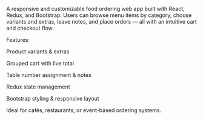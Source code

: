 A responsive and customizable food ordering web app built with React, Redux, and Bootstrap. Users can browse menu items by category, choose variants and extras, leave notes, and place orders — all with an intuitive cart and checkout flow.

Features:

Product variants & extras

Grouped cart with live total

Table number assignment & notes

Redux state management

Bootstrap styling & responsive layout

Ideal for cafés, restaurants, or event-based ordering systems.
